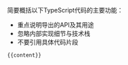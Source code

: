简要概括以下TypeScript代码的主要功能：
- 重点说明导出的API及其用途
- 忽略内部实现细节与技术栈
- 不要引用具体代码片段

```typescript
{{content}}
```

